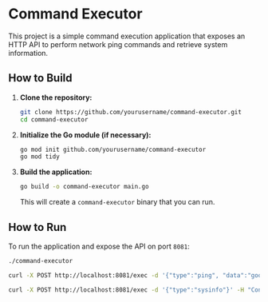 # Command Executor

This project is a simple command execution application that exposes an HTTP API to perform network ping commands and retrieve system information.

## How to Build

1. **Clone the repository:**

    ```bash
    git clone https://github.com/yourusername/command-executor.git
    cd command-executor
    ```

2. **Initialize the Go module (if necessary):**

    ```bash
    go mod init github.com/yourusername/command-executor
    go mod tidy
    ```

3. **Build the application:**

    ```bash
    go build -o command-executor main.go
    ```

    This will create a `command-executor` binary that you can run.

## How to Run

To run the application and expose the API on port `8081`:

```bash
./command-executor

curl -X POST http://localhost:8081/exec -d '{"type":"ping", "data":"google.com"}' -H "Content-Type: application/json"

curl -X POST http://localhost:8081/exec -d '{"type":"sysinfo"}' -H "Content-Type: application/json"

